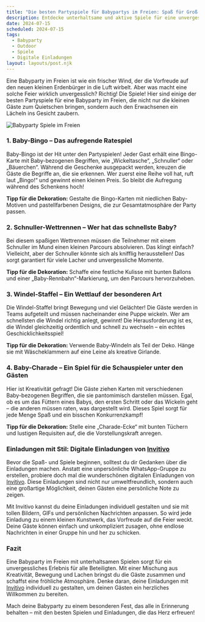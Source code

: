 ```yaml
---
title: "Die besten Partyspiele für Babypartys im Freien: Spaß für Groß und Klein"
description: Entdecke unterhaltsame und aktive Spiele für eine unvergessliche Babyparty im Freien, inklusive Tipps für persönliche digitale Einladungen, die deine Gäste begeistern werden.
date: 2024-07-15
scheduled: 2024-07-15
tags:
  - Babyparty
  - Outdoor
  - Spiele
  - Digitale Einladungen
layout: layouts/post.njk
---
```


Eine Babyparty im Freien ist wie ein frischer Wind, der die Vorfreude auf den neuen kleinen Erdenbürger in die Luft wirbelt. Aber was macht eine solche Feier wirklich unvergesslich? Richtig! Die Spiele! Hier sind einige der besten Partyspiele für eine Babyparty im Freien, die nicht nur die kleinen Gäste zum Quietschen bringen, sondern auch den Erwachsenen ein Lächeln ins Gesicht zaubern.

![Babyparty Spiele im Freien](/img/babyparty-games.webp)

### 1. **Baby-Bingo – Das aufregende Ratespiel**

Baby-Bingo ist der Hit unter den Partyspielen! Jeder Gast erhält eine Bingo-Karte mit Baby-bezogenen Begriffen, wie „Wickeltasche“, „Schnuller“ oder „Bäuerchen“. Während die Geschenke ausgepackt werden, kreuzen die Gäste die Begriffe an, die sie erkennen. Wer zuerst eine Reihe voll hat, ruft laut „Bingo!“ und gewinnt einen kleinen Preis. So bleibt die Aufregung während des Schenkens hoch!

**Tipp für die Dekoration:** Gestalte die Bingo-Karten mit niedlichen Baby-Motiven und pastellfarbenen Designs, die zur Gesamtatmosphäre der Party passen.

### 2. **Schnuller-Wettrennen – Wer hat das schnellste Baby?**

Bei diesem spaßigen Wettrennen müssen die Teilnehmer mit einem Schnuller im Mund einen kleinen Parcours absolvieren. Das klingt einfach? Vielleicht, aber der Schnuller könnte sich als knifflig herausstellen! Das sorgt garantiert für viele Lacher und unvergessliche Momente. 

**Tipp für die Dekoration:** Schaffe eine festliche Kulisse mit bunten Ballons und einer „Baby-Rennbahn“-Markierung, um den Parcours hervorzuheben.

### 3. **Windel-Staffel – Ein Wettlauf der besonderen Art**

Die Windel-Staffel bringt Bewegung und viel Gelächter! Die Gäste werden in Teams aufgeteilt und müssen nacheinander eine Puppe wickeln. Wer am schnellsten die Windel richtig anlegt, gewinnt! Die Herausforderung ist es, die Windel gleichzeitig ordentlich und schnell zu wechseln – ein echtes Geschicklichkeitsspiel!

**Tipp für die Dekoration:** Verwende Baby-Windeln als Teil der Deko. Hänge sie mit Wäscheklammern auf eine Leine als kreative Girlande.

### 4. **Baby-Charade – Ein Spiel für die Schauspieler unter den Gästen**

Hier ist Kreativität gefragt! Die Gäste ziehen Karten mit verschiedenen Baby-bezogenen Begriffen, die sie pantomimisch darstellen müssen. Egal, ob es um das Füttern eines Babys, den ersten Schritt oder das Wickeln geht – die anderen müssen raten, was dargestellt wird. Dieses Spiel sorgt für jede Menge Spaß und ein bisschen Konkurrenzkampf!

**Tipp für die Dekoration:** Stelle eine „Charade-Ecke“ mit bunten Tüchern und lustigen Requisiten auf, die die Vorstellungskraft anregen.

### **Einladungen mit Stil: Digitale Einladungen von [Invitivo](https://invitivo.com/create)**

Bevor die Spaß- und Spiele beginnen, solltest du dir Gedanken über die Einladungen machen. Anstatt eine unpersönliche WhatsApp-Gruppe zu erstellen, probiere doch mal die wunderschönen digitalen Einladungen von [Invitivo](https://invitivo.com/). Diese Einladungen sind nicht nur umweltfreundlich, sondern auch eine großartige Möglichkeit, deinen Gästen eine persönliche Note zu zeigen.

Mit Invitivo kannst du deine Einladungen individuell gestalten und sie mit tollen Bildern, GIFs und persönlichen Nachrichten anpassen. So wird jede Einladung zu einem kleinen Kunstwerk, das Vorfreude auf die Feier weckt. Deine Gäste können einfach und unkompliziert zusagen, ohne endlose Nachrichten in einer Gruppe hin und her zu schicken.

### **Fazit**

Eine Babyparty im Freien mit unterhaltsamen Spielen sorgt für ein unvergessliches Erlebnis für alle Beteiligten. Mit einer Mischung aus Kreativität, Bewegung und Lachen bringst du die Gäste zusammen und schaffst eine fröhliche Atmosphäre. Denke daran, deine Einladungen mit [Invitivo](https://invitivo.com) individuell zu gestalten, um deinen Gästen ein herzliches Willkommen zu bereiten. 

Mach deine Babyparty zu einem besonderen Fest, das alle in Erinnerung behalten – mit den besten Spielen und Einladungen, die das Herz erfreuen!
